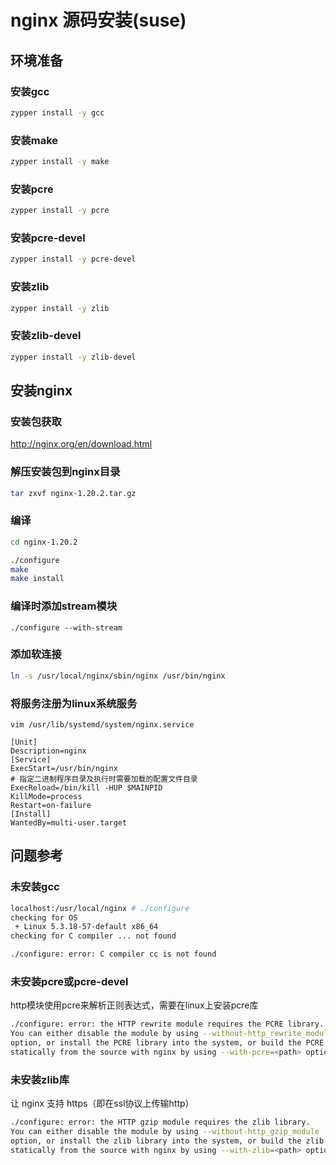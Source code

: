 # nginx 源码安装(suse)


## 环境准备

### 安装gcc
```bash
zypper install -y gcc
```

### 安装make
```bash
zypper install -y make
```

### 安装pcre
```bash
zypper install -y pcre
```

### 安装pcre-devel
```bash
zypper install -y pcre-devel
```

### 安装zlib
```bash
zypper install -y zlib
```

### 安装zlib-devel
```bash
zypper install -y zlib-devel
```


## 安装nginx

### 安装包获取

http://nginx.org/en/download.html


### 解压安装包到nginx目录

```bash
tar zxvf nginx-1.20.2.tar.gz
```

### 编译

```bash
cd nginx-1.20.2

./configure
make
make install
```

### 编译时添加stream模块

```
./configure --with-stream
```

### 添加软连接

```bash
ln -s /usr/local/nginx/sbin/nginx /usr/bin/nginx
```

### 将服务注册为linux系统服务

```
vim /usr/lib/systemd/system/nginx.service

[Unit]
Description=nginx
[Service]
ExecStart=/usr/bin/nginx
# 指定二进制程序目录及执行时需要加载的配置文件目录
ExecReload=/bin/kill -HUP $MAINPID
KillMode=process
Restart=on-failure
[Install]
WantedBy=multi-user.target
```


## 问题参考


### 未安装gcc

```bash
localhost:/usr/local/nginx # ./configure
checking for OS
 + Linux 5.3.18-57-default x86_64
checking for C compiler ... not found

./configure: error: C compiler cc is not found
```

### 未安装pcre或pcre-devel
http模块使用pcre来解析正则表达式，需要在linux上安装pcre库

```bash
./configure: error: the HTTP rewrite module requires the PCRE library.
You can either disable the module by using --without-http_rewrite_module
option, or install the PCRE library into the system, or build the PCRE library
statically from the source with nginx by using --with-pcre=<path> option.
```


### 未安装zlib库

让 nginx 支持 https（即在ssl协议上传输http）

```bash
./configure: error: the HTTP gzip module requires the zlib library.
You can either disable the module by using --without-http_gzip_module
option, or install the zlib library into the system, or build the zlib library
statically from the source with nginx by using --with-zlib=<path> option.
```
